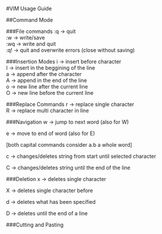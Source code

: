 #VIM Usage Guide

##Command Mode

###File commands
:q -> quit   
:w -> write/save   
:wq -> write and quit   
:q! -> quit and overwrite errors (close without saving)   

###Insertion Modes
i -> insert before character   
I -> insert in the beggining of the line   
a -> append after the character   
A -> append in the end of the line   
o -> new line after the current line   
O -> new line before the current line   

###Replace Commands
r -> replace single character   
R -> replace multi character in line   

###Navigation
w -> jump to next word (also for W)

e -> move to end of word (also for E)

[both capital commands consider a.b a whole word]

c -> changes/deletes string from start until selected character

C -> changes/deletes string until the end of the line

###Deletion
x -> deletes single character

X -> deletes single character before

d -> deletes what has been specified

D -> deletes until the end of a line

###Cutting and Pasting
 

